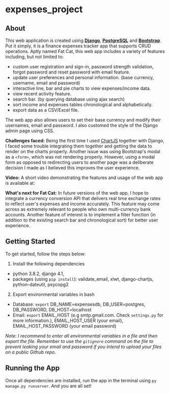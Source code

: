 # expenses_project

## About
This web application is created using [**Django**](https://docs.djangoproject.com/en/4.1/), [**PostgreSQL**](https://www.postgresql.org/) and [**Bootstrap**](https://getbootstrap.com/). Put it simply, it is a finance expenses tracker app that supports CRUD operations. Aptly named Fat Cat, this web app includes a variety of features including, but not limited to:
- custom user registration and sign-in, password strength validation, forgot password and reset password with email feature.
- update user preferences and personal information. (base currency, username, email and password)
- interactive line, bar and pie charts to view expenses/income data.
- view recent activity feature.
- search bar. (by querying database using ajax search)
- sort income and expenses tables chronological and alphabetically.
- export data as a CSV/Excel file.

The web app also allows users to set their base currency and modify their usernames, email and password. I also customed the style of the Django admin page using CSS. 

**Challenges faced:** Being the first time I used [ChartJS](https://www.chartjs.org/docs/latest/) together with Django, I faced some trouble integrating them together and getting the data to render on the charts properly. Another issue was using Bootstrap's modal as a `<form>`, which was not rendering properly. However, using a modal form as opposed to redirecting users to another page was a deliberate decision I made as I believed this improves the user experience.  

**Video:** A short video demonstrating the features and usage of the web app is available at: 

**What's next for Fat Cat:** In future versions of the web app, I hope to integrate a currency conversion API that delivers real time exchange rates to reflect user's expenses and income accurately. This feature may come across as extremely relevant to people who own multi-currency bank accounts. Another feature of interest is to implement a filter function (in addition to the existing search bar and chronological sort) for better user experience.


## Getting Started

To get started, follow the steps below:

1. Install the following dependencies
- python 3.8.2, django 4.1,
- packages (using `pip install`): validate_email, xlwt, django-chartjs, python-dateutil, psycopg2
2. Export environmental variables in bash
- Database: `export` DB_NAME=expensesdb, DB_USER=postgres, DB_PASSWORD, DB_HOST=localhost
- Email: `export` EMAIL_HOST (e.g smtp.gmail.com. Check `settings.py` for more information.), EMAIL_HOST_USER (your email), EMAIL_HOST_PASSWORD (your email password)

*Note: I recommend to enter all environmental variables in a file and then export the file. Remember to use the `gitignore` command on the file to prevent leaking your email and password if you intend to upload your files on a public Github repo.*

## Running the App
Once all dependencies are installed, run the app in the terminal using `py manage.py runserver`. And you are all set! 
